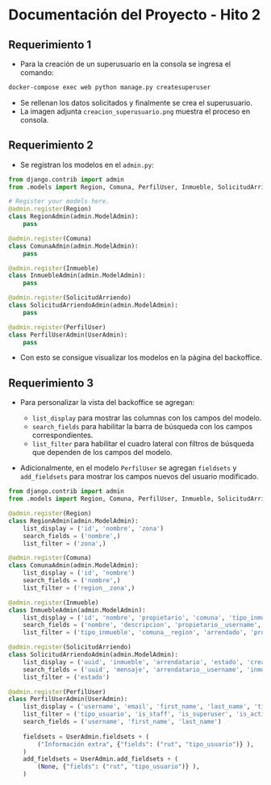 # Documentación del Proyecto - Hito 2

## Requerimiento 1

* Para la creación de un superusuario en la consola se ingresa el comando:

```bash
docker-compose exec web python manage.py createsuperuser
```

* Se rellenan los datos solicitados y finalmente se crea el superusuario.
* La imagen adjunta `creacion_superusuario.png` muestra el proceso en consola.

## Requerimiento 2

* Se registran los modelos en el `admin.py`:

```python
from django.contrib import admin
from .models import Region, Comuna, PerfilUser, Inmueble, SolicitudArriendo

# Register your models here.
@admin.register(Region)
class RegionAdmin(admin.ModelAdmin):
    pass

@admin.register(Comuna)
class ComunaAdmin(admin.ModelAdmin):
    pass

@admin.register(Inmueble)
class InmuebleAdmin(admin.ModelAdmin):
    pass

@admin.register(SolicitudArriendo)
class SolicitudArriendoAdmin(admin.ModelAdmin):
    pass

@admin.register(PerfilUser)
class PerfilUserAdmin(UserAdmin):
    pass
```

* Con esto se consigue visualizar los modelos en la página del backoffice.

## Requerimiento 3

* Para personalizar la vista del backoffice se agregan:

  * `list_display` para mostrar las columnas con los campos del modelo.
  * `search_fields` para habilitar la barra de búsqueda con los campos correspondientes.
  * `list_filter` para habilitar el cuadro lateral con filtros de búsqueda que dependen de los campos del modelo.
* Adicionalmente, en el modelo `PerfilUser` se agregan `fieldsets` y `add_fieldsets` para mostrar los campos nuevos del usuario modificado.

```python
from django.contrib import admin
from .models import Region, Comuna, PerfilUser, Inmueble, SolicitudArriendo

@admin.register(Region)
class RegionAdmin(admin.ModelAdmin):
    list_display = ('id', 'nombre', 'zona')
    search_fields = ('nombre',)
    list_filter = ('zona',)

@admin.register(Comuna)
class ComunaAdmin(admin.ModelAdmin):
    list_display = ('id', 'nombre')
    search_fields = ('nombre',)
    list_filter = ('region__zona',)

@admin.register(Inmueble)
class InmuebleAdmin(admin.ModelAdmin):
    list_display = ('id', 'nombre', 'propietario', 'comuna', 'tipo_inmueble', 'precio_mensual', 'arrendado', 'creado')
    search_fields = ('nombre', 'descripcion', 'propietario__username', 'comuna__nombre')
    list_filter = ('tipo_inmueble', 'comuna__region', 'arrendado', 'propietario')

@admin.register(SolicitudArriendo)
class SolicitudArriendoAdmin(admin.ModelAdmin):
    list_display = ('uuid', 'inmueble', 'arrendatario', 'estado', 'creado')
    search_fields = ('uuid', 'mensaje', 'arrendatario__username', 'inmueble__nombre')
    list_filter = ('estado')

@admin.register(PerfilUser)
class PerfilUserAdmin(UserAdmin):
    list_display = ('username', 'email', 'first_name', 'last_name', 'tipo_usuario', 'rut', 'is_staff')
    list_filter = ('tipo_usuario', 'is_staff', 'is_superuser', 'is_active')
    search_fields = ('username', 'first_name', 'last_name')
    
    fieldsets = UserAdmin.fieldsets + (
        ("Información extra", {"fields": ("rut", "tipo_usuario")} ),
    )
    add_fieldsets = UserAdmin.add_fieldsets + (
        (None, {"fields": ("rut", "tipo_usuario")} ),
    )
```
